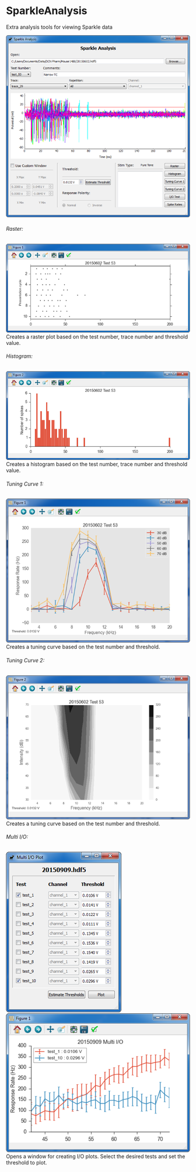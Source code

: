 # SparkleAnalysis
Extra analysis tools for viewing Sparkle data

![alt tag](https://raw.githubusercontent.com/portfors-lab/SparkleAnalysis/master/images/screenshot_1.png "Main Window")

###### Raster:
![alt tag](https://raw.githubusercontent.com/portfors-lab/SparkleAnalysis/master/images/screenshot_raster.png "Raster")  
Creates a raster plot based on the test number, trace number and threshold value.

###### Histogram:
![alt tag](https://raw.githubusercontent.com/portfors-lab/SparkleAnalysis/master/images/screenshot_histogram.png "Histogram")  
Creates a histogram based on the test number, trace number and threshold value.

###### Tuning Curve 1:
![alt tag](https://raw.githubusercontent.com/portfors-lab/SparkleAnalysis/master/images/screenshot_tuning_curve_1.png "Tuning Curve 1")  
Creates a tuning curve based on the test number and threshold.

###### Tuning Curve 2:
![alt tag](https://raw.githubusercontent.com/portfors-lab/SparkleAnalysis/master/images/screenshot_tuning_curve_2.png "Tuning Curve 2")  
Creates a tuning curve based on the test number and threshold.

###### Multi I/O:
![alt tag](https://raw.githubusercontent.com/portfors-lab/SparkleAnalysis/master/images/screenshot_multi_io.png "Multi I/O Menu")
![alt tag](https://raw.githubusercontent.com/portfors-lab/SparkleAnalysis/master/images/screenshot_multi_io_plot.png "Multi I/O Plot")  
Opens a window for creating I/O plots. Select the desired tests and set the threshold to plot.
